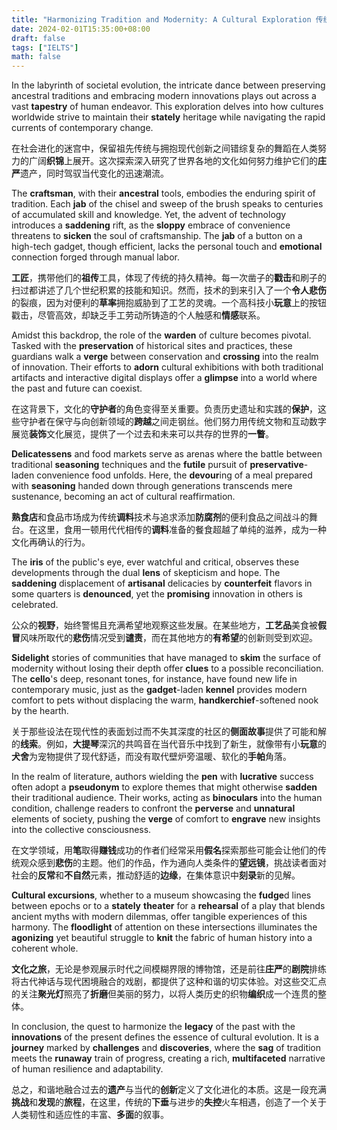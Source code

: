 ```yaml
---
title: "Harmonizing Tradition and Modernity: A Cultural Exploration 传统与现代的和谐：一次文化探索"
date: 2024-02-01T15:35:00+08:00
draft: false
tags: ["IELTS"]
math: false
---
```


In the labyrinth of societal evolution, the intricate dance between preserving ancestral traditions and embracing modern innovations plays out across a vast **tapestry** of human endeavor. This exploration delves into how cultures worldwide strive to maintain their **stately** heritage while navigating the rapid currents of contemporary change.

在社会进化的迷宫中，保留祖先传统与拥抱现代创新之间错综复杂的舞蹈在人类努力的广阔**织锦**上展开。这次探索深入研究了世界各地的文化如何努力维护它们的**庄严**遗产，同时驾驭当代变化的迅速潮流。

The **craftsman**, with their **ancestral** tools, embodies the enduring spirit of tradition. Each **jab** of the chisel and sweep of the brush speaks to centuries of accumulated skill and knowledge. Yet, the advent of technology introduces a **saddening** rift, as the **sloppy** embrace of convenience threatens to **sicken** the soul of craftsmanship. The **jab** of a button on a high-tech gadget, though efficient, lacks the personal touch and **emotional** connection forged through manual labor.

**工匠**，携带他们的**祖传**工具，体现了传统的持久精神。每一次凿子的**戳击**和刷子的扫过都讲述了几个世纪积累的技能和知识。然而，技术的到来引入了一个**令人悲伤**的裂痕，因为对便利的**草率**拥抱威胁到了工艺的灵魂。一个高科技小**玩意**上的按钮戳击，尽管高效，却缺乏手工劳动所铸造的个人触感和**情感**联系。

Amidst this backdrop, the role of the **warden** of culture becomes pivotal. Tasked with the **preservation** of historical sites and practices, these guardians walk a **verge** between conservation and **crossing** into the realm of innovation. Their efforts to **adorn** cultural exhibitions with both traditional artifacts and interactive digital displays offer a **glimpse** into a world where the past and future can coexist.

在这背景下，文化的**守护者**的角色变得至关重要。负责历史遗址和实践的**保护**，这些守护者在保守与向创新领域的**跨越**之间走钢丝。他们努力用传统文物和互动数字展览**装饰**文化展览，提供了一个过去和未来可以共存的世界的**一瞥**。

**Delicatessens** and food markets serve as arenas where the battle between traditional **seasoning** techniques and the **futile** pursuit of **preservative**-laden convenience food unfolds. Here, the **devour**ing of a meal prepared with **seasoning** handed down through generations transcends mere sustenance, becoming an act of cultural reaffirmation.

**熟食店**和食品市场成为传统**调料**技术与追求添加**防腐剂**的便利食品之间战斗的舞台。在这里，食用一顿用代代相传的**调料**准备的餐食超越了单纯的滋养，成为一种文化再确认的行为。

The **iris** of the public's eye, ever watchful and critical, observes these developments through the dual **lens** of skepticism and hope. The **saddening** displacement of **artisanal** delicacies by **counterfeit** flavors in some quarters is **denounced**, yet the **promising** innovation in others is celebrated.

公众的**视野**，始终警惕且充满希望地观察这些发展。在某些地方，**工艺品**美食被**假冒**风味所取代的**悲伤**情况受到**谴责**，而在其他地方的**有希望**的创新则受到欢迎。

**Sidelight** stories of communities that have managed to **skim** the surface of modernity without losing their depth offer **clues** to a possible reconciliation. The **cello**'s deep, resonant tones, for instance, have found new life in contemporary music, just as the **gadget**-laden **kennel** provides modern comfort to pets without displacing the warm, **handkerchief**-softened nook by the hearth.

关于那些设法在现代性的表面划过而不失其深度的社区的**侧面故事**提供了可能和解的**线索**。例如，**大提琴**深沉的共鸣音在当代音乐中找到了新生，就像带有小**玩意**的**犬舍**为宠物提供了现代舒适，而没有取代壁炉旁温暖、软化的**手帕**角落。

In the realm of literature, authors wielding the **pen** with **lucrative** success often adopt a **pseudonym** to explore themes that might otherwise **sadden** their traditional audience. Their works, acting as **binoculars** into the human condition, challenge readers to confront the **perverse** and **unnatural** elements of society, pushing the **verge** of comfort to **engrave** new insights into the collective consciousness.

在文学领域，用**笔**取得**赚钱**成功的作者们经常采用**假名**探索那些可能会让他们的传统观众感到**悲伤**的主题。他们的作品，作为通向人类条件的**望远镜**，挑战读者面对社会的**反常**和**不自然**元素，推动舒适的**边缘**，在集体意识中**刻录**新的见解。

**Cultural excursions**, whether to a museum showcasing the **fudge**d lines between epochs or to a **stately** **theater** for a **rehearsal** of a play that blends ancient myths with modern dilemmas, offer tangible experiences of this harmony. The **floodlight** of attention on these intersections illuminates the **agonizing** yet beautiful struggle to **knit** the fabric of human history into a coherent whole.

**文化之旅**，无论是参观展示时代之间模糊界限的博物馆，还是前往**庄严**的**剧院**排练将古代神话与现代困境融合的戏剧，都提供了这种和谐的切实体验。对这些交汇点的关注**聚光灯**照亮了**折磨**但美丽的努力，以将人类历史的织物**编织**成一个连贯的整体。

In conclusion, the quest to harmonize the **legacy** of the past with the **innovations** of the present defines the essence of cultural evolution. It is a **journey** marked by **challenges** and **discoveries**, where the **sag** of tradition meets the **runaway** train of progress, creating a rich, **multifaceted** narrative of human resilience and adaptability.

总之，和谐地融合过去的**遗产**与当代的**创新**定义了文化进化的本质。这是一段充满**挑战**和**发现**的**旅程**，在这里，传统的**下垂**与进步的**失控**火车相遇，创造了一个关于人类韧性和适应性的丰富、**多面**的叙事。
